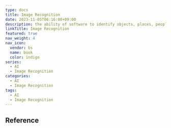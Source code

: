 ```yaml
---
type: docs
title: Image Recognition
date: 2023-11-05T06:16:00+09:00
description: the ability of software to identify objects, places, people, writing and actions in digital images
linkTitle: Image Recognition
featured: true
nav_weight: 4
nav_icon:
  vendor: bs
  name: book
  color: indigo
series:
  - AI
  - Image Recognition
categories:
  - AI
  - Image Recognition
tags:
  - AI
  - Image Recognition
---
```


## Reference
